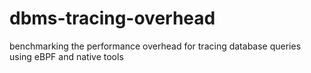 # dbms-tracing-overhead
benchmarking the performance overhead for tracing database queries using eBPF and native tools
